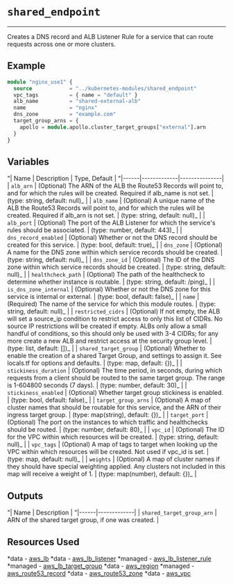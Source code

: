 # `shared_endpoint`

---

Creates a DNS record and ALB Listener Rule for a service that can route requests across one or more clusters.

## Example

```terraform
module "nginx_use1" {
  source            = "../kubernetes-modules/shared_endpoint"
  vpc_tags          = { name = "default" }
  alb_name          = "shared-external-alb"
  name              = "nginx"
  dns_zone          = "example.com"
  target_group_arns = {
    apollo = module.apollo.cluster_target_groups["external"].arn
  }
}
```

## Variables
"| Name | Description | Type, Default |
"|------|-------------|---------------|
| `alb_arn` | (Optional) The ARN of the ALB the Route53 Records will point to, and for which the rules will be created.  Required if alb_name is not set. | (type: string, default: null)_ |
| `alb_name` | (Optional) A unique name of the ALB the Route53 Records will point to, and for which the rules will be created.  Required if alb_arn is not set. | (type: string, default: null)_ |
| `alb_port` | (Optional) The port of the ALB Listener for which the service's rules should be associated. | (type: number, default: 443)_ |
| `dns_record_enabled` | (Optional) Whether or not the DNS record should be created for this service. | (type: bool, default: true)_ |
| `dns_zone` | (Optional) A name for the DNS zone within which service records should be created. | (type: string, default: null)_ |
| `dns_zone_id` | (Optional) The ID of the DNS zone within which service records should be created. | (type: string, default: null)_ |
| `healthcheck_path` | (Optional) The path of the healthcheck to determine whether instance is routable. | (type: string, default: /ping)_ |
| `is_dns_zone_internal` | (Optional) Whether or not the DNS zone for this service is internal or external. | (type: bool, default: false)_ |
| `name` | (Required) The name of the service for which this module routes. | (type: string, default: null)_ |
| `restricted_cidrs` | (Optional) If not empty, the ALB will set a source_ip condition to restrict access to only this list of CIDRs.  No source IP restrictions will be created if empty.  ALBs only allow a small handful of conditions, so this should only be used with 3-4 CIDRs; for any more create a new ALB and restrict access at the security group level. | (type: list, default: [])_ |
| `shared_target_group` | (Optional) Whether to enable the creation of a shared Target Group, and settings to assign it.  See locals.tf for options and defaults. | (type: map, default: {})_ |
| `stickiness_duration` | (Optional) The time period, in seconds, during which requests from a client should be routed to the same target group. The range is 1-604800 seconds (7 days). | (type: number, default: 30)_ |
| `stickiness_enabled` | (Optional) Whether target group stickiness is enabled. | (type: bool, default: false)_ |
| `target_group_arns` | (Optional) A map of cluster names that should be routable for this service, and the ARN of their ingress target group. | (type: map(string), default: {})_ |
| `target_port` | (Optional) The port on the instances to which traffic and healthchecks should be routed. | (type: number, default: 80)_ |
| `vpc_id` | (Optional) The ID for the VPC within which resources will be created. | (type: string, default: null)_ |
| `vpc_tags` | (Optional) A map of tags to target when looking up the VPC within which resources will be created.  Not used if vpc_id is set. | (type: map, default: null)_ |
| `weights` | (Optional) A map of cluster names if they should have special weighting applied.  Any clusters not included in this map will receive a weight of 1. | (type: map(number), default: {})_ |

## Outputs
"| Name | Description |
"|------|-------------|
| `shared_target_group_arn` | ARN of the shared target group, if one was created. |

## Resources Used
*data - [aws_lb](https://registry.terraform.io/providers/hashicorp/aws/latest/docs/data-sources/lb)
*data - [aws_lb_listener](https://registry.terraform.io/providers/hashicorp/aws/latest/docs/data-sources/lb_listener)
*managed - [aws_lb_listener_rule](https://registry.terraform.io/providers/hashicorp/aws/latest/docs/resources/lb_listener_rule)
*managed - [aws_lb_target_group](https://registry.terraform.io/providers/hashicorp/aws/latest/docs/resources/lb_target_group)
*data - [aws_region](https://registry.terraform.io/providers/hashicorp/aws/latest/docs/data-sources/region)
*managed - [aws_route53_record](https://registry.terraform.io/providers/hashicorp/aws/latest/docs/resources/route53_record)
*data - [aws_route53_zone](https://registry.terraform.io/providers/hashicorp/aws/latest/docs/data-sources/route53_zone)
*data - [aws_vpc](https://registry.terraform.io/providers/hashicorp/aws/latest/docs/data-sources/vpc)
